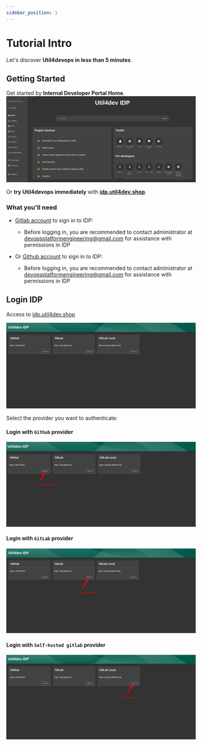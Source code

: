 ```yaml
---
sidebar_position: 1
---
```


# Tutorial Intro

Let's discover **Util4devops in less than 5 minutes**.

## Getting Started

Get started by **Internal Developer Portal Home**.
![](./media/idp-intro.png)

Or **try Util4devops immediately** with **[idp.util4dev.shop](https://idp.util4dev.shop)**.

### What you'll need

- [Gitlab account](https://gitlab.com/users/sign_in) to sign in to IDP:
  - Before logging in, you are recommended to contact administrator at [devopsplatformengineering\@gmail.com](mailto:devopsplatformengineering@gmail.com?subject=[IDP]Support) for assistance with permissions in IDP

- Or [Github account](https://github.com/login) to sign in to IDP:
  - Before logging in, you are recommended to contact administrator at [devopsplatformengineering\@gmail.com](mailto:devopsplatformengineering@gmail.com?subject=[IDP]Support) for assistance with permissions in IDP

## Login IDP

Access to [idp.util4dev.shop](https://idp.util4dev.shop)

![](./media/idp-login.png)

Select the provider you want to authenticate:

#### Login with `Github` provider

![](./media/idp-login-github-provider.png)

#### Login with `GitLab` provider

![](./media/idp-login-gitlab-provider.png)

#### Login with `Self-hosted gitlab` provider

![](./media/idp-login-self-hosted-gitlab-provider.png)